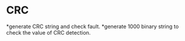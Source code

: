 # CRC 
*generate CRC string and check fault.
*generate 1000 binary string to check the value of CRC detection.
